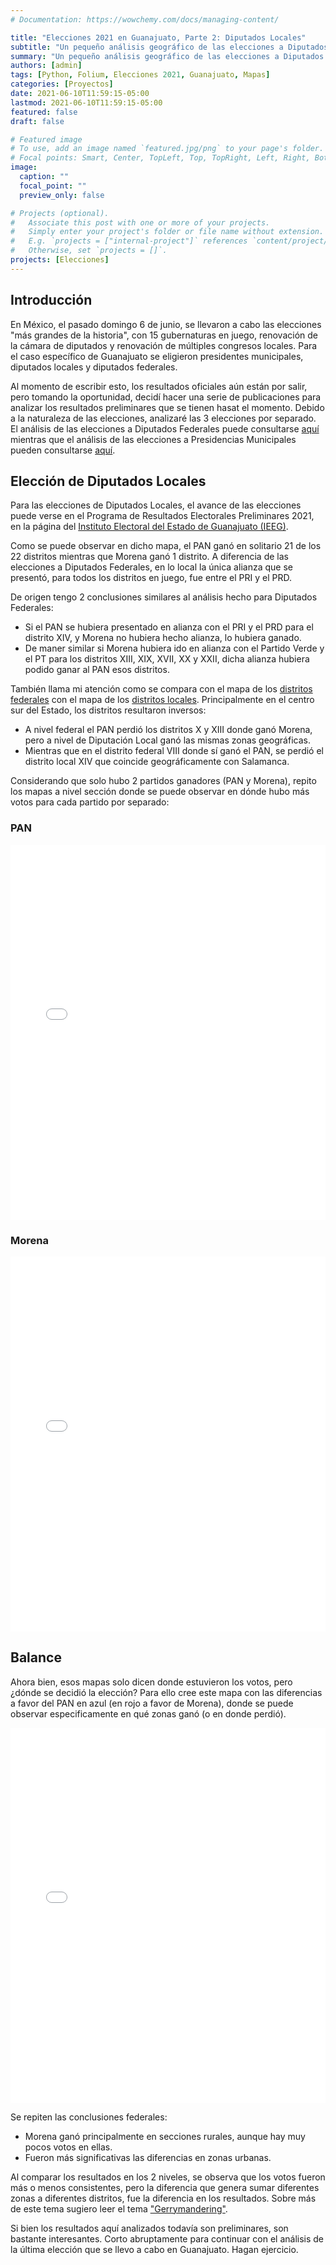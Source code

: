 ```yaml
---
# Documentation: https://wowchemy.com/docs/managing-content/

title: "Elecciones 2021 en Guanajuato, Parte 2: Diputados Locales"
subtitle: "Un pequeño análisis geográfico de las elecciones a Diputados Locales en Guanajuato"
summary: "Un pequeño análisis geográfico de las elecciones a Diputados Locales en Guanajuato"
authors: [admin]
tags: [Python, Folium, Elecciones 2021, Guanajuato, Mapas]
categories: [Proyectos]
date: 2021-06-10T11:59:15-05:00
lastmod: 2021-06-10T11:59:15-05:00
featured: false
draft: false

# Featured image
# To use, add an image named `featured.jpg/png` to your page's folder.
# Focal points: Smart, Center, TopLeft, Top, TopRight, Left, Right, BottomLeft, Bottom, BottomRight.
image:
  caption: ""
  focal_point: ""
  preview_only: false

# Projects (optional).
#   Associate this post with one or more of your projects.
#   Simply enter your project's folder or file name without extension.
#   E.g. `projects = ["internal-project"]` references `content/project/deep-learning/index.md`.
#   Otherwise, set `projects = []`.
projects: [Elecciones]
---
```


## Introducción

En México, el pasado domingo 6 de junio, se llevaron a cabo las elecciones "más grandes de la historia", con 15 gubernaturas en juego, renovación de la cámara de diputados y renovación de múltiples congresos locales. Para el caso específico de Guanajuato se eligieron presidentes municipales, diputados locales y diputados federales.

Al momento de escribir esto, los resultados oficiales aún están por salir, pero tomando la oportunidad, decidí hacer una serie de publicaciones para analizar los resultados preliminares que se tienen hasat el momento. Debido a la naturaleza de las elecciones, analizaré las 3 elecciones por separado. El análisis de las elecciones a Diputados Federales puede consultarse [aquí](https://gonzalezhomar.netlify.app/post/prep2021_DF) mientras que el análisis de las elecciones a Presidencias Municipales pueden consultarse [aquí](https://gonzalezhomar.netlify.app/post/prep2021_PM).

## Elección de Diputados Locales

Para las elecciones de Diputados Locales, el avance de las elecciones puede verse en el Programa de Resultados Electorales Preliminares 2021, en la página del [Instituto Electoral del Estado de Guanajuato (IEEG)](https://prepgto2021.ieeg.mx/#/diputaciones/entidad/votos-entidad/mapa).

Como se puede observar en dicho mapa, el PAN ganó en solitario 21 de los 22 distritos mientras que Morena ganó 1 distrito. A diferencia de las elecciones a Diputados Federales, en lo local la única alianza que se presentó, para todos los distritos en juego, fue entre el PRI y el PRD. 

De origen tengo 2 conclusiones similares al análisis hecho para Diputados Federales: 
- Si el PAN se hubiera presentado en alianza con el PRI y el PRD para el distrito XIV, y Morena no hubiera hecho alianza, lo hubiera ganado.
- De maner similar si Morena hubiera ido en alianza con el Partido Verde y el PT para los distritos XIII, XIX, XVII, XX y XXII, dicha alianza hubiera podido ganar al PAN esos distritos.

También llama mi atención como se compara con el mapa de los [distritos federales](https://prep2021.ine.mx/diputaciones/nacional/circunscripcion2/guanajuato/votos-distrito/mapa) con el mapa de los [distritos locales](https://prepgto2021.ieeg.mx/#/diputaciones/entidad/votos-entidad/mapa). Principalmente en el centro sur del Estado, los distritos resultaron inversos: 
- A nivel federal el PAN perdió los distritos X y XIII donde ganó Morena, pero a nivel de Diputación Local ganó las mismas zonas geográficas.
- Mientras que en el distrito federal VIII donde sí ganó el PAN, se perdió el distrito local XIV que coincide geográficamente con Salamanca.

Considerando que solo hubo 2 partidos ganadores (PAN y Morena), repito los mapas a nivel sección donde se puede observar en dónde hubo más votos para cada partido por separado:

### PAN

<iframe
    src='./static/diplocales_pan.html'
    width='100%'
    height='600px'
    style='border:none;'>
</iframe>

### Morena

<iframe
    src='./static/diplocales_morena.html'
    width='100%'
    height='600px'
    style='border:none;'>
</iframe>

## Balance

Ahora bien, esos mapas solo dicen donde estuvieron los votos, pero ¿dónde se decidió la elección? Para ello cree este mapa con las diferencias a favor del PAN en azul (en rojo a favor de Morena), donde se puede observar especificamente en qué zonas ganó (o en donde perdió).  

<iframe
    src='./static/diplocales_difs.html'
    width='100%'
    height='600px'
    style='border:none;'>
</iframe>

Se repiten las conclusiones federales:
- Morena ganó principalmente en secciones rurales, aunque hay muy pocos votos en ellas. 
- Fueron más significativas las diferencias en zonas urbanas.

Al comparar los resultados en los 2 niveles, se observa que los votos fueron más o menos consistentes, pero la diferencia que genera sumar diferentes zonas a diferentes distritos, fue la diferencia en los resultados. Sobre más de este tema sugiero leer el tema ["Gerrymandering"](https://es.wikipedia.org/wiki/Gerrymandering).

Si bien los resultados aquí analizados todavía son preliminares, son bastante interesantes. Corto abruptamente para continuar con el análisis de la última elección que se llevo a cabo en Guanajuato. Hagan ejercicio.